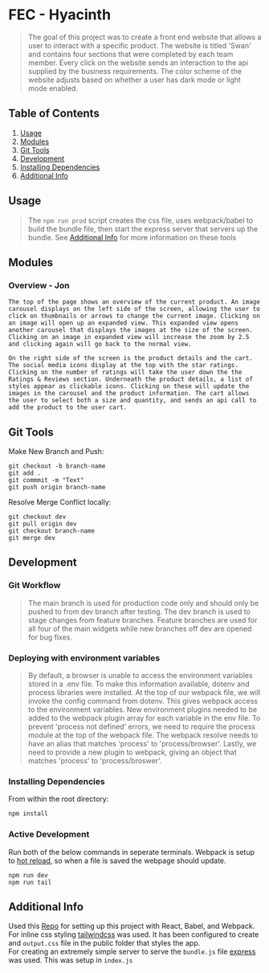 # FEC - Hyacinth

> The goal of this project was to create a front end website that allows a user to interact with a specific product. The website is titled 'Swan' and contains four sections that were completed by each team member. Every click on the website sends an interaction to the api supplied by the business requirements. The color scheme of the website adjusts based on whether a user has dark mode or light mode enabled.

## Table of Contents

1. [Usage](#Usage)
2. [Modules](#modules)
3. [Git Tools](#git-tools)
4. [Development](#development)
5. [Installing Dependencies](#installing-dependencies)
6. [Additional Info](#additional-info)

## Usage

> The `npm run prod` script creates the css file, uses webpack/babel to build the bundle file, then start the express server that servers up the bundle. See [Additional Info](#additional-info) for more information on these tools

## Modules

### Overview - Jon
```she
The top of the page shows an overview of the current product. An image carousel displays on the left side of the screen, allowing the user to click on thumbnails or arrows to change the current image. Clicking on an image will open up an expanded view. This expanded view opens another carousel that displays the images at the size of the screen. Clicking on an image in expanded view will increase the zoom by 2.5 and clicking again will go back to the normal view.

On the right side of the screen is the product details and the cart. The social media icons display at the top with the star ratings. Clicking on the number of ratings will take the user down the the Ratings & Reviews section. Underneath the product details, a list of styles appear as clickable icons. Clicking on these will update the images in the carousel and the product information. The cart allows the user to select both a size and quantity, and sends an api call to add the product to the user cart.
```

## Git Tools
Make New Branch and Push:
```she
git checkout -b branch-name
git add .
git commmit -m "Text"
git push origin branch-name
```


Resolve Merge Conflict locally:
```she
git checkout dev
git pull origin dev
git checkout branch-name
git merge dev
```


## Development

### Git Workflow
> The main branch is used for production code only and should only be pushed to from dev branch after testing. The dev branch is used to stage changes from feature branches. Feature branches are used for all four of the main widgets while new branches off dev are opened for bug fixes.

### Deploying with environment variables
> By default, a browser is unable to access the environment variables stored in a .env file. To make this information available, dotenv and process libraries were installed. At the top of our webpack file, we will invoke the config command from dotenv. This gives webpack access to the environment variables. New environment plugins needed to be added to the webpack plugin array for each variable in the env file. To prevent 'process not defined' errors, we need to require the process module at the top of the webpack file. The webpack resolve needs to have an alias that matches 'process' to 'process/browser'. Lastly, we need to provide a new plugin to webpack, giving an object that matches 'process' to 'process/broswer'.

### Installing Dependencies
From within the root directory:

```sh
npm install
```

### Active Development
Run both of the below commands in seperate terminals. Webpack is setup to [hot reload](https://blog.bitsrc.io/webpacks-hot-module-replacement-feature-explained-43c13b169986), so when a file is saved the webpage should update.
```she
npm run dev
npm run tail
```

## Additional Info
Used this [Repo](https://github.com/DaltonHart/HowTo-React-Webpack-Babel/blob/main/README.md) for setting up this project with React, Babel, and Webpack.
<br>
For inline css styling [tailwindcss](https://tailwindcss.com/) was used. It has been configured to create and ```output.css``` file in the public folder that styles the app.
<br>
For creating an extremely simple server to serve the ```bundle.js``` file [express](https://expressjs.com/) was used. This was setup in ```index.js```
